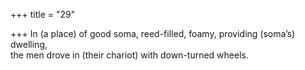 +++
title = "29"

+++
In (a place) of good soma, reed-filled, foamy, providing (soma’s)  dwelling,  
the men drove in (their chariot) with down-turned wheels.  